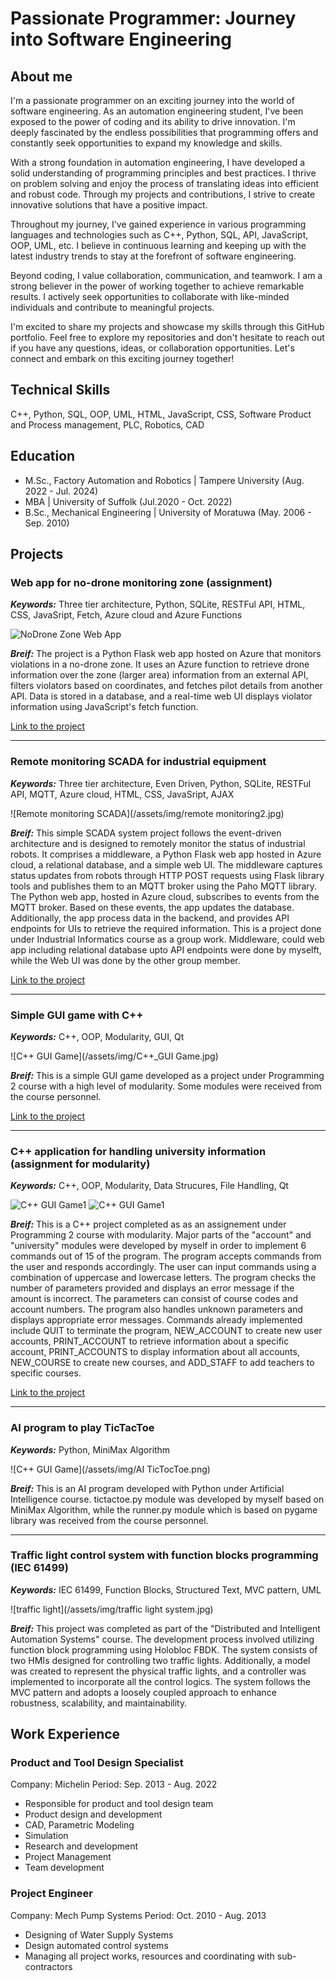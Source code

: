 # Passionate Programmer: Journey into Software Engineering

## About me
I'm a passionate programmer on an exciting journey into the world of software engineering. As an automation engineering student, I've been exposed to the power of coding and its ability to drive innovation. I'm deeply fascinated by the endless possibilities that programming offers and constantly seek opportunities to expand my knowledge and skills.

With a strong foundation in automation engineering, I have developed a solid understanding of programming principles and best practices. I thrive on problem solving and enjoy the process of translating ideas into efficient and robust code. Through my projects and contributions, I strive to create innovative solutions that have a positive impact.

Throughout my journey, I've gained experience in various programming languages and technologies such as C++, Python, SQL, API, JavaScript, OOP, UML, etc. I believe in continuous learning and keeping up with the latest industry trends to stay at the forefront of software engineering.

Beyond coding, I value collaboration, communication, and teamwork. I am a strong believer in the power of working together to achieve remarkable results. I actively seek opportunities to collaborate with like-minded individuals and contribute to meaningful projects.

I'm excited to share my projects and showcase my skills through this GitHub portfolio. Feel free to explore my repositories and don't hesitate to reach out if you have any questions, ideas, or collaboration opportunities. Let's connect and embark on this exciting journey together!

## Technical Skills
C++, Python, SQL, OOP, UML, HTML, JavaScript, CSS, Software Product and Process management, PLC, Robotics, CAD
## Education
 - M.Sc., Factory Automation and Robotics | Tampere University (Aug. 2022 - Jul. 2024)
 - MBA                                    | University of Suffolk (Jul.2020 - Oct. 2022)
 - B.Sc., Mechanical Engineering          | University of Moratuwa (May. 2006 - Sep. 2010)

## Projects
### Web app for no-drone monitoring zone (assignment)
***Keywords:*** Three tier architecture, Python, SQLite, RESTFul API, HTML, CSS, JavaSript, Fetch, Azure cloud and Azure Functions

![NoDrone Zone Web App](/assets/img/BirdNest.jpg)

***Breif:*** The project is a Python Flask web app hosted on Azure that monitors violations in a no-drone zone. It uses an Azure function to retrieve drone information over the zone (larger area) information from an external API, filters violators based on coordinates, and fetches pilot details from another API. Data is stored in a database, and a real-time web UI displays violator information using JavaScript's fetch function.

[Link to the project](https://github.com/chathuranga857/NDZ_PreAssignment)

---
### Remote monitoring SCADA for industrial equipment
***Keywords:*** Three tier architecture, Even Driven, Python, SQLite, RESTFul API, MQTT, Azure cloud, HTML, CSS, JavaSript, AJAX

![Remote monitoring SCADA](/assets/img/remote monitoring2.jpg)

***Breif:*** This simple SCADA system project follows the event-driven architecture and is designed to remotely monitor the status of industrial robots. It comprises a middleware, a Python Flask web app hosted in Azure cloud, a relational database, and a simple web UI. The middleware captures status updates from robots through HTTP POST requests using Flask library tools and publishes them to an MQTT broker using the Paho MQTT library. The Python web app, hosted in Azure cloud, subscribes to events from the MQTT broker. Based on these events, the app updates the database. Additionally, the app process data in the backend, and provides API endpoints for UIs to retrieve the required information. This is a project done under Industrial Informatics course as a group work. Middleware, could web app including relational database upto API endpoints were done by myselft, while the Web UI was done by the other group member.

[Link to the project](https://github.com/chathuranga857/Remote_Monitoring)

---
### Simple GUI game with C++
***Keywords:*** C++, OOP, Modularity, GUI, Qt

![C++ GUI Game](/assets/img/C++_GUI Game.jpg)

***Breif:*** This is a simple GUI game developed as a project under Programming 2 course with a high level of modularity. Some modules were received from the course personnel.

[Link to the project](https://github.com/chathuranga857/cpp_gui_game)

---
### C++ application for handling university information (assignment for modularity)
***Keywords:*** C++, OOP, Modularity, Data Strucures, File Handling, Qt

![C++ GUI Game1](/assets/img/cpp_uni_projects3.jpg) ![C++ GUI Game1](/assets/img/cpp_uni_projects4.jpg)

***Breif:*** This is a C++ project completed as as an assignement under Programming 2 course with modularity. Major parts of the "account" and "university" modules were developed by myself in order to implement 6 commands out of 15 of the program.
The program accepts commands from the user and responds accordingly. The user can input commands using a combination of uppercase and lowercase letters. The program checks the number of parameters provided and displays an error message if the amount is incorrect. The parameters can consist of course codes and account numbers. The program also handles unknown parameters and displays appropriate error messages. Commands already implemented include QUIT to terminate the program, NEW_ACCOUNT to create new user accounts, PRINT_ACCOUNT to retrieve information about a specific account, PRINT_ACCOUNTS to display information about all accounts, NEW_COURSE to create new courses, and ADD_STAFF to add teachers to specific courses.

[Link to the project](https://github.com/chathuranga857/cpp_uni_info_assignment)

---
### AI program to play TicTacToe
***Keywords:*** Python, MiniMax Algorithm

![C++ GUI Game](/assets/img/AI TicTocToe.png)

***Breif:*** This is an AI program developed with Python under Artificial Intelligence course. tictactoe.py module was developed by myself based on MiniMax Algorithm, while the runner.py module which is based on pygame library was received from the course personnel. 

---
### Traffic light control system with function blocks programming (IEC 61499)
***Keywords:*** IEC 61499, Function Blocks, Structured Text, MVC pattern, UML

![traffic light](/assets/img/traffic light system.jpg)

***Breif:*** This project was completed as part of the "Distributed and Intelligent Automation Systems" course. The development process involved utilizing function block programming using Holobloc FBDK. The system consists of two HMIs designed for controlling two traffic lights. Additionally, a model was created to represent the physical traffic lights, and a controller was implemented to incorporate all the control logics. The system follows the MVC pattern and adopts a loosely coupled approach to enhance robustness, scalability, and maintainability.


## Work Experience
### Product and Tool Design Specialist
Company: Michelin
Period: Sep. 2013 - Aug. 2022
- Responsible for product and tool design team
- Product design and development
- CAD, Parametric Modeling
- Simulation
- Research and development
- Project Management
- Team development

### Project Engineer
Company: Mech Pump Systems
Period: Oct. 2010 - Aug. 2013
- Designing of Water Supply Systems
- Design automated control systems
- Managing all project works, resources and coordinating with sub-contractors


